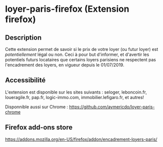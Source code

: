 # loyer-paris-firefox (Extension firefox)

## Description

Cette extension permet de savoir si le prix de votre loyer (ou futur loyer) est *potentiellement* légal ou non.
Ceci à pour but d'informer, et d'avertir les potentiels futurs locataires que certains loyers parisiens ne respectent pas l'encadrement des loyers, en vigueur depuis le 01/07/2019.

## Accessibilité

L'extension est disponible sur les sites suivants : seloger, leboncoin.fr, loueragile.fr, pap.fr, logic-immo.com, immobilier.lefigaro.fr, et autres!

Disponnible aussi sur Chrome : https://github.com/aymericdo/loyer-paris-chrome

## Firefox add-ons store
https://addons.mozilla.org/en-US/firefox/addon/encadrement-loyers-paris/
